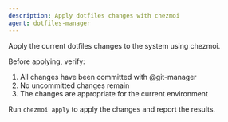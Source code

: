 ```yaml
---
description: Apply dotfiles changes with chezmoi
agent: dotfiles-manager
---
```


Apply the current dotfiles changes to the system using chezmoi.

Before applying, verify:
1. All changes have been committed with @git-manager
2. No uncommitted changes remain
3. The changes are appropriate for the current environment

Run `chezmoi apply` to apply the changes and report the results.

